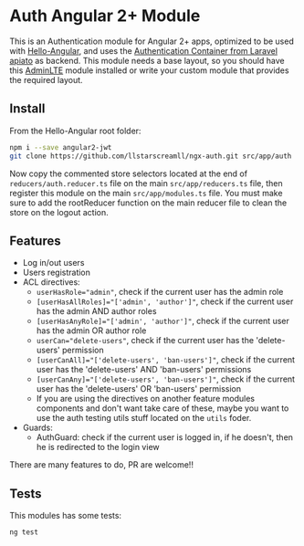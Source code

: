 # Auth Angular 2+ Module

This is an Authentication module for Angular 2+ apps, optimized to be used with [Hello-Angular](https://github.com/llstarscreamll/Hello-Angular), and uses the [Authentication Container from Laravel apiato](https://github.com/apiato/apiato) as backend. This module needs a base layout, so you should have this [AdminLTE](https://github.com/llstarscreamll/ngx-adminLte) module installed or write your custom module that provides the required layout.

## Install

From the Hello-Angular root folder:

```bash
npm i --save angular2-jwt
git clone https://github.com/llstarscreamll/ngx-auth.git src/app/auth
```

Now copy the commented store selectors located at the end of `reducers/auth.reducer.ts` file on the main `src/app/reducers.ts` file, then register this module on the main `src/app/modules.ts` file. You must make sure to add the rootReducer function on the main reducer file to clean the store on the logout action.

## Features

- Log in/out users
- Users registration
- ACL directives:
    - `userHasRole="admin"`, check if the current user has the admin role
    - `[userHasAllRoles]="['admin', 'author']"`, check if the current user has the admin AND author roles
    - `[userHasAnyRole]="['admin', 'author']"`, check if the current user has the admin OR author role
    - `userCan="delete-users"`, check if the current user has the 'delete-users' permission
    - `[userCanAll]="['delete-users', 'ban-users']"`, check if the current user has the 'delete-users' AND 'ban-users' permissions
    - `[userCanAny]="['delete-users', 'ban-users']"`, check if the current user has the 'delete-users' OR 'ban-users' permission
    - If you are using the directives on another feature modules components and don't want take care of these, maybe you want to use the auth testing utils stuff located on the `utils` foder.
- Guards:
    - AuthGuard: check if the current user is logged in, if he doesn't, then he is redirected to the login view

There are many features to do, PR are welcome!!

## Tests

This modules has some tests:

```bash
ng test
```